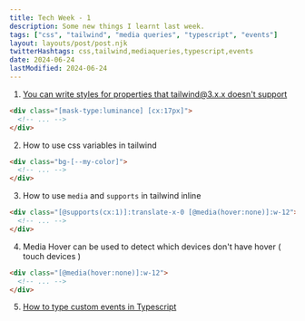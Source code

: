 ```yaml
---
title: Tech Week - 1
description: Some new things I learnt last week.
tags: ["css", "tailwind", "media queries", "typescript", "events"]
layout: layouts/post/post.njk
twitterHashtags: css,tailwind,mediaqueries,typescript,events
date: 2024-06-24
lastModified: 2024-06-24
---
```



1. [You can write styles for properties that tailwind@3.x.x doesn't support](https://tailwindcss.com/docs/adding-custom-styles#arbitrary-properties)

```html
<div class="[mask-type:luminance] [cx:17px]">
  <!-- ... -->
</div>
```

2. How to use css variables in tailwind

```html
<div class="bg-[--my-color]">
  <!-- ... -->
</div>
```

3. How to use `media` and `supports` in tailwind inline

```html
<div class="[@supports(cx:1)]:translate-x-0 [@media(hover:none)]:w-12">
  <!-- ... -->
</div>
```

4. Media Hover can be used to detect which devices don't have hover ( touch devices )

```html
<div class="[@media(hover:none)]:w-12">
  <!-- ... -->
</div>
```

5. [How to type custom events in Typescript](https://adropincalm.com/blog/notes-on-typescript-custom-events/)
